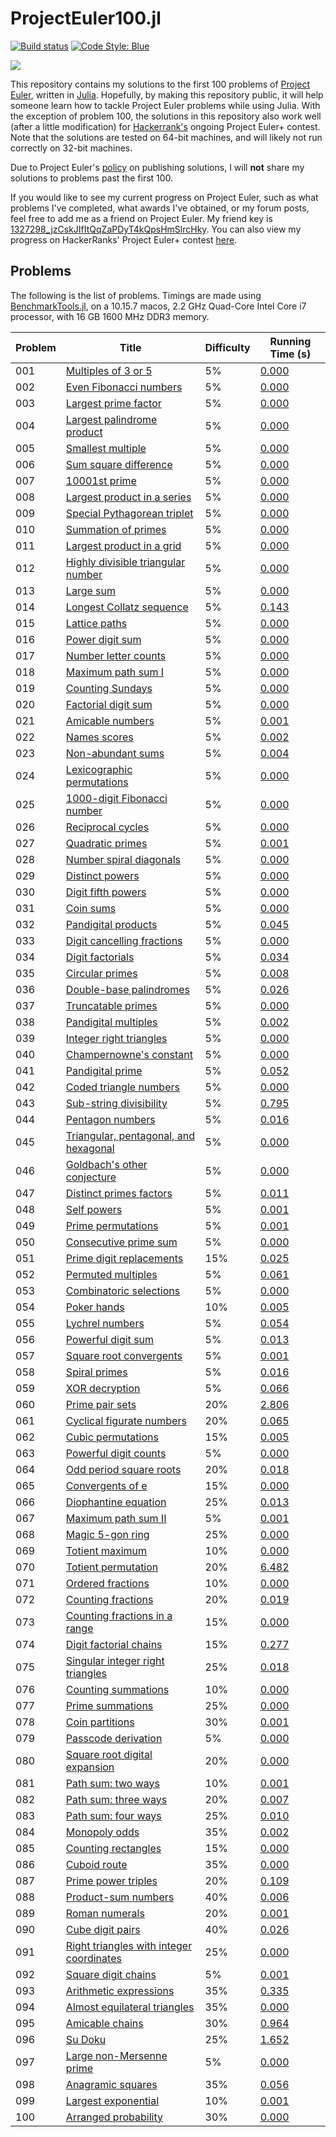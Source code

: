 # ProjectEuler100.jl

[![Build status](https://ci.appveyor.com/api/projects/status/hgkaobx9v1yfwrme?svg=true)](https://ci.appveyor.com/project/byhill/projecteuler100-jl)
[![Code Style: Blue](https://img.shields.io/badge/code%20style-blue-4495d1.svg)](https://github.com/invenia/BlueStyle)

![](https://projecteuler.net/profile/byhill.png?)

This repository contains my solutions to the first 100 problems of [Project Euler](https://projecteuler.net/),
written in [Julia](https://julialang.org/).
Hopefully, by making this repository public,
it will help someone learn how to tackle Project Euler problems while using Julia.
With the exception of problem 100, the solutions in this repository also work well
(after a little modification) for [Hackerrank's](https://www.hackerrank.com/contests/projecteuler/challenges)
ongoing Project Euler+ contest.
Note that the solutions are tested on 64-bit machines,
and will likely not run correctly on 32-bit machines.

Due to Project Euler's [policy](https://projecteuler.net/about#publish) on publishing solutions,
I will **not** share my solutions to problems past the first 100.

If you would like to see my current progress on Project Euler,
such as what problems I've completed, what awards I've obtained,
or my forum posts, feel free to add me as a friend on Project Euler.
My friend key is [1327298_jzCskJIfItQqZaPDyT4kQpsHmSlrcHky](https://projecteuler.net/friends).
You can also view my progress on HackerRanks' Project Euler+ contest
[here](https://www.hackerrank.com/byhill).

## Problems

The following is the list of problems.
Timings are made using [BenchmarkTools.jl](https://github.com/JuliaCI/BenchmarkTools.jl),
on a 10.15.7 macos, 2.2 GHz Quad-Core Intel Core i7 processor, with 16 GB 1600 MHz DDR3 memory.

| Problem | Title                                                                            | Difficulty | Running Time (s)                |
| ---     | ---                                                                              | ---        | ---                             |
| 001     | [Multiples of 3 or 5](https://projecteuler.net/problem=001)                      | 5%         | [0.000](src/problems/pb001.jl)  |
| 002     | [Even Fibonacci numbers](https://projecteuler.net/problem=002)                   | 5%         | [0.000](src/problems/pb002.jl)  |
| 003     | [Largest prime factor](https://projecteuler.net/problem=003)                     | 5%         | [0.000](src/problems/pb003.jl)  |
| 004     | [Largest palindrome product](https://projecteuler.net/problem=004)               | 5%         | [0.000](src/problems/pb004.jl)  |
| 005     | [Smallest multiple](https://projecteuler.net/problem=005)                        | 5%         | [0.000](src/problems/pb005.jl)  |
| 006     | [Sum square difference](https://projecteuler.net/problem=006)                    | 5%         | [0.000](src/problems/pb006.jl)  |
| 007     | [10001st prime](https://projecteuler.net/problem=007)                            | 5%         | [0.000](src/problems/pb007.jl)  |
| 008     | [Largest product in a series](https://projecteuler.net/problem=008)              | 5%         | [0.000](src/problems/pb008.jl)  |
| 009     | [Special Pythagorean triplet](https://projecteuler.net/problem=009)              | 5%         | [0.000](src/problems/pb009.jl)  |
| 010     | [Summation of primes](https://projecteuler.net/problem=010)                      | 5%         | [0.000](src/problems/pb010.jl)  |
| 011     | [Largest product in a grid](https://projecteuler.net/problem=011)                | 5%         | [0.000](src/problems/pb011.jl)  |
| 012     | [Highly divisible triangular number](https://projecteuler.net/problem=012)       | 5%         | [0.000](src/problems/pb012.jl)  |
| 013     | [Large sum](https://projecteuler.net/problem=013)                                | 5%         | [0.000](src/problems/pb013.jl)  |
| 014     | [Longest Collatz sequence](https://projecteuler.net/problem=014)                 | 5%         | [0.143](src/problems/pb014.jl)  |
| 015     | [Lattice paths](https://projecteuler.net/problem=015)                            | 5%         | [0.000](src/problems/pb015.jl)  |
| 016     | [Power digit sum](https://projecteuler.net/problem=016)                          | 5%         | [0.000](src/problems/pb016.jl)  |
| 017     | [Number letter counts](https://projecteuler.net/problem=017)                     | 5%         | [0.000](src/problems/pb017.jl)  |
| 018     | [Maximum path sum I](https://projecteuler.net/problem=018)                       | 5%         | [0.000](src/problems/pb018.jl)  |
| 019     | [Counting Sundays](https://projecteuler.net/problem=019)                         | 5%         | [0.000](src/problems/pb019.jl)  |
| 020     | [Factorial digit sum](https://projecteuler.net/problem=020)                      | 5%         | [0.000](src/problems/pb020.jl)  |
| 021     | [Amicable numbers](https://projecteuler.net/problem=021)                         | 5%         | [0.001](src/problems/pb021.jl)  |
| 022     | [Names scores](https://projecteuler.net/problem=022)                             | 5%         | [0.002](src/problems/pb022.jl)  |
| 023     | [Non-abundant sums](https://projecteuler.net/problem=023)                        | 5%         | [0.004](src/problems/pb023.jl)  |
| 024     | [Lexicographic permutations](https://projecteuler.net/problem=024)               | 5%         | [0.000](src/problems/pb024.jl)  |
| 025     | [1000-digit Fibonacci number](https://projecteuler.net/problem=025)              | 5%         | [0.000](src/problems/pb025.jl)  |
| 026     | [Reciprocal cycles](https://projecteuler.net/problem=026)                        | 5%         | [0.000](src/problems/pb026.jl)  |
| 027     | [Quadratic primes](https://projecteuler.net/problem=027)                         | 5%         | [0.001](src/problems/pb027.jl)  |
| 028     | [Number spiral diagonals](https://projecteuler.net/problem=028)                  | 5%         | [0.000](src/problems/pb028.jl)  |
| 029     | [Distinct powers](https://projecteuler.net/problem=029)                          | 5%         | [0.000](src/problems/pb029.jl)  |
| 030     | [Digit fifth powers](https://projecteuler.net/problem=030)                       | 5%         | [0.000](src/problems/pb030.jl)  |
| 031     | [Coin sums](https://projecteuler.net/problem=031)                                | 5%         | [0.000](src/problems/pb031/jl)  |
| 032     | [Pandigital products](https://projecteuler.net/problem=032)                      | 5%         | [0.045](src/problems/pb032.jl)  |
| 033     | [Digit cancelling fractions](https://projecteuler.net/problem=033)               | 5%         | [0.000](src/problems/pb033.jl)  |
| 034     | [Digit factorials](https://projecteuler.net/problem=034)                         | 5%         | [0.034](src/problems/pb034.jl)  |
| 035     | [Circular primes](https://projecteuler.net/problem=035)                          | 5%         | [0.008](src/problems/pb035.jl)  |
| 036     | [Double-base palindromes](https://projecteuler.net/problem=036)                  | 5%         | [0.026](src/problems/pb036.jl)  |
| 037     | [Truncatable primes](https://projecteuler.net/problem=037)                       | 5%         | [0.000](src/problems/pb037.jl)  |
| 038     | [Pandigital multiples](https://projecteuler.net/problem=038)                     | 5%         | [0.002](src/problems/pb038.jl)  |
| 039     | [Integer right triangles](https://projecteuler.net/problem=039)                  | 5%         | [0.000](src/problems/pb039.jl)  |
| 040     | [Champernowne's constant](https://projecteuler.net/problem=040)                  | 5%         | [0.000](src/problems/pb040.jl)  |
| 041     | [Pandigital prime](https://projecteuler.net/problem=041)                         | 5%         | [0.052](src/problems/pb041.jl)  |
| 042     | [Coded triangle numbers](https://projecteuler.net/problem=042)                   | 5%         | [0.000](src/problems/pb042.jl)  |
| 043     | [Sub-string divisibility](https://projecteuler.net/problem=043)                  | 5%         | [0.795](src/problems/pb043.jl)  |
| 044     | [Pentagon numbers](https://projecteuler.net/problem=044)                         | 5%         | [0.016](src/problems/pb044.jl)  |
| 045     | [Triangular, pentagonal, and hexagonal](https://projecteuler.net/problem=045)    | 5%         | [0.000](src/problems/pb045.jl)  |
| 046     | [Goldbach's other conjecture](https://projecteuler.net/problem=046)              | 5%         | [0.000](src/problems/pb046.jl)  |
| 047     | [Distinct primes factors](https://projecteuler.net/problem=047)                  | 5%         | [0.011](src/problems/pb047.jl)  |
| 048     | [Self powers](https://projecteuler.net/problem=048)                              | 5%         | [0.001](src/problems/pb048.jl)  |
| 049     | [Prime permutations](https://projecteuler.net/problem=049)                       | 5%         | [0.001](src/problems/pb049.jl)  |
| 050     | [Consecutive prime sum](https://projecteuler.net/problem=050)                    | 5%         | [0.000](src/problems/pb050.jl)  |
| 051     | [Prime digit replacements](https://projecteuler.net/problem=051)                 | 15%        | [0.025](src/problems/pb051.jl)  |
| 052     | [Permuted multiples](https://projecteuler.net/problem=052)                       | 5%         | [0.061](src/problems/pb052.jl)  |
| 053     | [Combinatoric selections](https://projecteuler.net/problem=053)                  | 5%         | [0.000](src.problems/pb053.jl)  |
| 054     | [Poker hands](https://projecteuler.net/problem=054)                              | 10%        | [0.005](src/problems/pb054.jl)  |
| 055     | [Lychrel numbers](https://projecteuler.net/problem=055)                          | 5%         | [0.054](src/problems/pb055.jl)  |
| 056     | [Powerful digit sum](https://projecteuler.net/problem=056)                       | 5%         | [0.013](src/problems/pb056.jl)  |
| 057     | [Square root convergents](https://projecteuler.net/problem=057)                  | 5%         | [0.001](src/problems/pb057.jl)  |
| 058     | [Spiral primes](https://projecteuler.net/problem=058)                            | 5%         | [0.016](src/problems/pb058.jl)  |
| 059     | [XOR decryption](https://projecteuler.net/problem=059)                           | 5%         | [0.066](src/problems/pb059.jl)  |
| 060     | [Prime pair sets](https://projecteuler.net/problem=060)                          | 20%        | [2.806](src/problems/pb060.jl)  |
| 061     | [Cyclical figurate numbers](https://projecteuler.net/problem=061)                | 20%        | [0.065](src/problems/pb061.jl)  |
| 062     | [Cubic permutations](https://projecteuler.net/problem=062)                       | 15%        | [0.005](src/problems/pb062.jl)  |
| 063     | [Powerful digit counts](https://projecteuler.net/problem=63)                     | 5%         | [0.000](src/problems/pb063.jl)  |
| 064     | [Odd period square roots](https://projecteuler.net/problem=064)                  | 20%        | [0.018](src/problems/pb064.jl)  |
| 065     | [Convergents of e](https://projecteuler.net/problem=065)                         | 15%        | [0.000](src/problems/pb065.jl)  |
| 066     | [Diophantine equation](https://projecteuler.net/problem=066)                     | 25%        | [0.013](src/problems/pb066.jl)  |
| 067     | [Maximum path sum II](https://projecteuler.net/problem=067)                      | 5%         | [0.001](src/problems/pb067.jl)  |
| 068     | [Magic 5-gon ring](https://projecteuler.net/problem=068)                         | 25%        | [0.000](src/problems/pb068.jl)  |
| 069     | [Totient maximum](https://projecteuler.net/problem=069)                          | 10%        | [0.000](src/problems/pb069.jl)  |
| 070     | [Totient permutation](https://projecteuler.net/problem=070)                      | 20%        | [6.482](src/problems/pb070.jl)  |
| 071     | [Ordered fractions](https://projecteuler.net/problem=071)                        | 10%        | [0.000](src/problems/pb071.jl)  |
| 072     | [Counting fractions](https://projecteuler.net/problem=072)                       | 20%        | [0.019](src/problems/pb072.jl)  |
| 073     | [Counting fractions in a range](https://projecteuler.net/problem=073)            | 15%        | [0.000](src/problems/pb073.jl)  |
| 074     | [Digit factorial chains](https://projecteuler.net/problem=074)                   | 15%        | [0.277](src/problems/pb074.jl)  |
| 075     | [Singular integer right triangles](https://projecteuler.net/problem=075)         | 25%        | [0.018](src/problems/pb075.jl)  |
| 076     | [Counting summations](https://projecteuler.net/problem=076)                      | 10%        | [0.000](src/problems/pb076.jl)  |
| 077     | [Prime summations](https://projecteuler.net/problem=077)                         | 25%        | [0.000](src/problems/pb077.jl)  |
| 078     | [Coin partitions](https://projecteuler.net/problem=078)                          | 30%        | [0.001](src/problems/pb078.jl)  |
| 079     | [Passcode derivation](https://projecteuler.net/problem=079)                      | 5%         | [0.000](src/problems/pb079.jl)  |
| 080     | [Square root digital expansion](https://projecteuler.net/problem=080)            | 20%        | [0.000](src/problems/pb080.jl)  |
| 081     | [Path sum: two ways](https://projecteuler.net/problem=081)                       | 10%        | [0.001](src/problems/pb081.jl)  |
| 082     | [Path sum: three ways](https://projecteuler.net/problem=082)                     | 20%        | [0.007](src/problems/pb082.jl)  |
| 083     | [Path sum: four ways](https://projecteuler.net/problem=083)                      | 25%        | [0.010](src/problems/pb083.jl)  |
| 084     | [Monopoly odds](https://projecteuler.net/problem=084)                            | 35%        | [0.002](src/problems/pb084.jl)  |
| 085     | [Counting rectangles](https://projecteuler.net/problem=085)                      | 15%        | [0.000](src/problems/pb085.jl)  |
| 086     | [Cuboid route](https://projecteuler.net/problem=086)                             | 35%        | [0.000](src/problems/pb086.jl)  |
| 087     | [Prime power triples](https://projecteuler.net/problem=087)                      | 20%        | [0.109](src/probems/pb087.jl)   |
| 088     | [Product-sum numbers](https://projecteuler.net/problem=088)                      | 40%        | [0.006](src/problems/pb088.jl)  |
| 089     | [Roman numerals](https://projecteuler.net/problem=089)                           | 20%        | [0.001](src/problems/pb089.jl)  |
| 090     | [Cube digit pairs](https://projecteuler.net/problem=090)                         | 40%        | [0.026](src/problems/pb090.jl)  |
| 091     | [Right triangles with integer coordinates](https://projecteuler.net/problem=091) | 25%        | [0.000](src/problems/pb091.jl)  |
| 092     | [Square digit chains](https://projecteuler.net/problem=092)                      | 5%         | [0.001](src/problems/pb092.jl)  |
| 093     | [Arithmetic expressions](https://projecteuler.net/problem=093)                   | 35%        | [0.335](src/problems/pb093.jl)  |
| 094     | [Almost equilateral triangles](https://projecteuler.net/problem=094)             | 35%        | [0.000](src/problems/pb094.jl)  |
| 095     | [Amicable chains](https://projecteuler.net/problem=095)                          | 30%        | [0.964](src/problems/pb095.jl)  |
| 096     | [Su Doku](https://projecteuler.net/problem=096)                                  | 25%        | [1.652](src/problems/pb096.jl)  |
| 097     | [Large non-Mersenne prime](https://projecteuler.net/problem=097)                 | 5%         | [0.000](src/problems/pb097.jl)  |
| 098     | [Anagramic squares](https://projecteuler.net/problem=098)                        | 35%        | [0.056](src/problems/pb056.jl)  |
| 099     | [Largest exponential](https://projecteuler.net/problem=099)                      | 10%        | [0.001](src/problems/pb099.jl)  |
| 100     | [Arranged probability](https://projecteuler.net/problem=100)                     | 30%        | [0.000](src/problems/pb100.jl)  |
